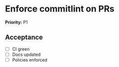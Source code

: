 # Enforce commitlint on PRs

**Priority:** P1

## Acceptance

<!-- This checklist should be completed by the ticket owner -->

- [ ] CI green
- [ ] Docs updated
- [ ] Policies enforced
